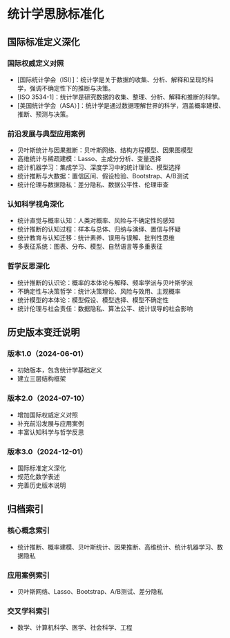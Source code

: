 # 统计学思脉标准化

## 国际标准定义深化

### 国际权威定义对照

- [国际统计学会（ISI）]：统计学是关于数据的收集、分析、解释和呈现的科学，强调不确定性下的推断与决策。
- [ISO 3534-1]：统计学是研究数据的收集、整理、分析、解释和推断的科学。
- [美国统计学会（ASA）]：统计学是通过数据理解世界的科学，涵盖概率建模、推断、预测与决策。

### 前沿发展与典型应用案例

- 贝叶斯统计与因果推断：贝叶斯网络、结构方程模型、因果图模型
- 高维统计与稀疏建模：Lasso、主成分分析、变量选择
- 统计机器学习：集成学习、深度学习中的统计理论、模型选择
- 统计推断与大数据：置信区间、假设检验、Bootstrap、A/B测试
- 统计伦理与数据隐私：差分隐私、数据公平性、伦理审查

### 认知科学视角深化

- 统计直觉与概率认知：人类对概率、风险与不确定性的感知
- 统计推断的认知过程：样本与总体、归纳与演绎、置信与怀疑
- 统计教育与认知迁移：统计素养、误用与误解、批判性思维
- 多表征系统：图表、分布、模型、自然语言等多重表征

### 哲学反思深化

- 统计推断的认识论：概率的本体论与解释、频率学派与贝叶斯学派
- 不确定性与决策哲学：统计决策理论、风险与效用、主观概率
- 统计模型的本体论：模型假设、模型选择、模型不确定性
- 统计伦理与社会责任：数据隐私、算法公平、统计误导的社会影响

## 历史版本变迁说明

### 版本1.0（2024-06-01）

- 初始版本，包含统计学基础定义
- 建立三层结构框架

### 版本2.0（2024-07-10）

- 增加国际权威定义对照
- 补充前沿发展与应用案例
- 丰富认知科学与哲学反思

### 版本3.0（2024-12-01）

- 国际标准定义深化
- 规范化数学表述
- 完善历史版本说明

## 归档索引

### 核心概念索引

- 统计推断、概率建模、贝叶斯统计、因果推断、高维统计、统计机器学习、数据隐私

### 应用案例索引

- 贝叶斯网络、Lasso、Bootstrap、A/B测试、差分隐私

### 交叉学科索引

- 数学、计算机科学、医学、社会科学、工程
